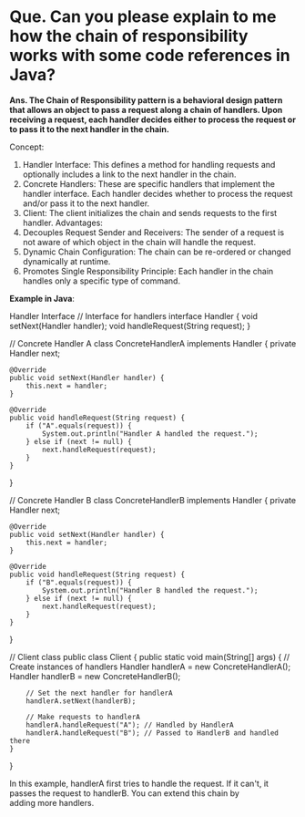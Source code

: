 # Que. Can you please explain to me how the chain of responsibility works with some code references in Java?

**Ans. The Chain of Responsibility pattern is a behavioral design pattern that allows an object to pass a request along a chain of handlers. Upon receiving a request, each handler decides either to process the request or to pass it to the next handler in the chain.**

Concept:
1. Handler Interface: This defines a method for handling requests and optionally includes a link to the next handler in the chain.
2. Concrete Handlers: These are specific handlers that implement the handler interface. Each handler decides whether to process the request and/or pass it to the next handler.
3. Client: The client initializes the chain and sends requests to the first handler.
Advantages:
1. Decouples Request Sender and Receivers: The sender of a request is not aware of which object in the chain will handle the request.
2. Dynamic Chain Configuration: The chain can be re-ordered or changed dynamically at runtime.
3. Promotes Single Responsibility Principle: Each handler in the chain handles only a specific type of command.

**Example in Java**:

Handler Interface
// Interface for handlers
interface Handler {
    void setNext(Handler handler);
    void handleRequest(String request);
}

// Concrete Handler A
class ConcreteHandlerA implements Handler {
    private Handler next;

    @Override
    public void setNext(Handler handler) {
        this.next = handler;
    }

    @Override
    public void handleRequest(String request) {
        if ("A".equals(request)) {
            System.out.println("Handler A handled the request.");
        } else if (next != null) {
            next.handleRequest(request);
        }
    }
}

// Concrete Handler B
class ConcreteHandlerB implements Handler {
    private Handler next;

    @Override
    public void setNext(Handler handler) {
        this.next = handler;
    }

    @Override
    public void handleRequest(String request) {
        if ("B".equals(request)) {
            System.out.println("Handler B handled the request.");
        } else if (next != null) {
            next.handleRequest(request);
        }
    }
}

// Client class
public class Client {
    public static void main(String[] args) {
        // Create instances of handlers
        Handler handlerA = new ConcreteHandlerA();
        Handler handlerB = new ConcreteHandlerB();

        // Set the next handler for handlerA
        handlerA.setNext(handlerB);

        // Make requests to handlerA
        handlerA.handleRequest("A"); // Handled by HandlerA
        handlerA.handleRequest("B"); // Passed to HandlerB and handled there
    }
}

In this example, handlerA first tries to handle the request. If it can't, it passes the request to handlerB. You can extend this chain by adding more handlers.

